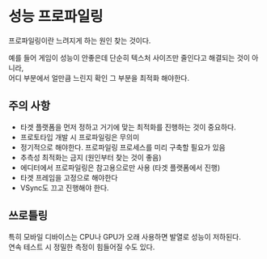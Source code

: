 # 성능 프로파일링
프로파일링이란 느려지게 하는 원인 찾는 것이다.

예를 들어 게임이 성능이 안좋은데 단순히 텍스처 사이즈만 줄인다고 해결되는 것이 아니라,  
어디 부분에서 얼만큼 느린지 확인 그 부분을 최적화 해야한다.

## 주의 사항
- 타겟 플랫폼을 먼저 정하고 거기에 맞는 최적화를 진행하는 것이 중요하다.
- 프로토타입 개발 시 프로파일링은 무의미
- 정기적으로 해야한다. 프로파일링 프로세스를 미리 구축할 필요가 있음
- 추측성 최적화는 금지 (원인부터 찾는 것이 좋음)
- 에디터에서 프로파일링은 참고용으로만 사용 (타겟 플랫폼에서 진행)
- 타겟 프레임을 고정으로 해야한다
- VSync도 끄고 진행해야 한다.

## 쓰로틀링
특히 모바일 디바이스는 CPU나 GPU가 오래 사용하면 발열로 성능이 저하된다.  
연속 테스트 시 정밀한 측정이 힘들어질 수도 있다.

